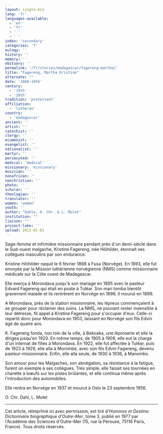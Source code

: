 ```yaml
---
layout: single-bio
lang: 'fr'
languages-available:
  - 'en'
  - 'fr'
  - ' '
  - ' '
index: 'secondary'
categories: 'f'
eulogy: ''
history: ''
memory: ''
obituary: ''
permalink: '/fr/stories/madagascar/fagereng-martha/'
title: "Fagereng, Martha Kristine"
alternate: ""
date: '1868-1956'
century:
  - '19th'
  - '20th'
tradition: 'protestant'
affiliation:
  - 'lutheran'
country:
  - 'madagascar'
ancient: ''
artist: ''
catechist: ''
clergy: ''
ecumenist: ''
evangelist: ''
nationalist: ''
martyr: ''
persecuted: ''
medical: 'medical'
missionary: 'missionary'
musician: ''
nonafrican: ''
nonchristian: ''
photo: ''
scholar: ''
theologian: ''
translator: ''
women: 'women'
youth: ''
author: "Dahle, O. Chr. & L. Molet"
institution: ""
liaison: ""
project-luke: ''
upload: 2011-01-01
---
```




Sage-femme et infirmière missionnaire pendant près d'un demi-siècle dans le Sud-ouest malgache, Kristine Fagereng, née Höihilder, étonnait ses collègues masculins par son endurance.

Kristine Höihilder naquit le 6 février 1868 à Fusa (Norvège). En 1893, elle fut envoyée par la Mission luthérienne norvégienne (NMS) comme missionnaire médicale sur la Côte ouest de Madagascar.

Elle exerça à Morondava jusqu'à son mariage en 1895 avec le pasteur Edvard Fagereng qui était en poste à Tuléar. Son mari tomba bientôt gravement malade et ils rentrèrent en Norvège en 1896. Il mourut en 1899.

A Morondava, près de la station missionnaire, les lépreux commençaient à se grouper pour réclamer des soins. La NMS, ne pouvant rester insensible à leur détresse, fit appel à Kristine Fagereng pour s'occuper d'eux. Celle-ci repartit donc pour Morondava en 1903, laissant en Norvège son fils Edvin âgé de quatre ans.

K. Fagereng fonda, non loin de la ville, à Bekoaka, une léproserie et elle la dirigea jusqu'en 1920. En même temps, de 1905 à 1909, elle eut la charge d'un internat de filles à Morondava. En 1922, elle fut affectée à Tuléar, puis de 1923 à 1928, elle alla à Morombé, avec son fils Edvin Fagereng, devenu pasteur-missionnaire. Enfin, elle alla seule, de 1930 à 1936, à Manombo.

Son amour pour les Malgaches, son abnégation, sa résistance à la fatigue, furent un exemple à ses collègues. Très simple, elle faisait ses tournées en charette à bœufs sur les pistes brûlantes, et elle continua même après l'introduction des automobiles.

Elle rentra en Norvège en 1937 et mourut à Oslo le 23 septembre 1956.

O. Chr. Dahl, L. Molet

---

Cet article, réimprîmé ici avec permission, est tiré d'*Hommes et Destins: Dictionnaire biographique d'Outre-Mer*, tome 3, publié en 1977 par l'Académie des Sciences d'Outre-Mer (15, rue la Pérouse, 75116 Paris, France). Tous droits réservés.

